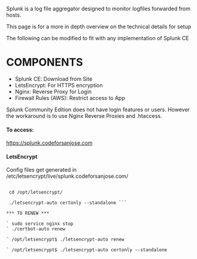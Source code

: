 Splunk is a log file aggregator designed to monitor logfiles forwarded from hosts. 

This page is for a more in depth overview on the technical details for setup

The following can be modified to fit with any implementation of Splunk CE

# COMPONENTS
+ Splunk CE: Download from Site
+ LetsEncrypt: For HTTPS encryption
+ Nginx: Reverse Proxy for Login
+ Firewall Rules (AWS): Restrict access to App

Splunk Community Edition does not have login features or users. However the workaround is to use Nginx Reverse Proxies and .htaccess. 

#### To access:
https://splunk.codeforsanjose.com

#### LetsEncrypt

Config files get generated in /etc/letsencrypt/live/splunk.codeforsanjose.com/

``` sudo git clone https://github.com/letsencrypt/letsencrypt /opt/letsencrypt

 cd /opt/letsencrypt/

 ./letsencrypt-auto certonly --standalone ```

*** TO RENEW ***

` sudo service nginx stop
` ./certbot-auto renew

` /opt/letsencrypt$ ./letsencrypt-auto renew

` /opt/letsencrypt$ ./letsencrypt-auto certonly --standalone
